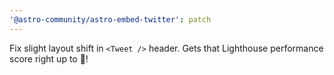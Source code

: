 ```yaml
---
'@astro-community/astro-embed-twitter': patch
---
```


Fix slight layout shift in `<Tweet />` header. Gets that Lighthouse performance score right up to 💯!
